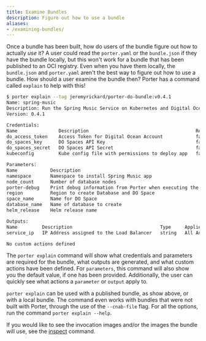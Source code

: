 ```yaml
---
title: Examine Bundles
description: Figure out how to use a bundle
aliases:
- /examining-bundles/
---
```


Once a bundle has been built, how do users of the bundle figure out how to actually _use_ it? A user could read the `porter.yaml` or the `bundle.json` if they have the bundle locally, but this won't work for a bundle that has been published to an OCI registry. Even when you have them locally, the `bundle.json` and `porter.yaml` aren't the best way to figure out how to use a bundle. How should a user examine the bundle then? Porter has a command called `explain` to help with this!

```bash
$ porter explain --tag jeremyrickard/porter-do-bundle:v0.4.1
Name: spring-music
Description: Run the Spring Music Service on Kubernetes and Digital Ocean PostgreSQL
Version: 0.4.1

Credentials:
Name               Description                                       Required
do_access_token    Access Token for Digital Ocean Account            false
do_spaces_key      DO Spaces API Key                                 false
do_spaces_secret   DO Spaces API Secret                              false
kubeconfig         Kube config file with permissions to deploy app   false

Parameters:
Name            Description                                                     Type      Default             Required   Applies To
namespace       Namespace to install Spring Music app                           string    default             false      All Actions
node_count      Number of database nodes                                        integer   1                   false      All Actions
porter-debug    Print debug information from Porter when executing the bundle   boolean   false               false      All Actions
region          Region to create Database and DO Space                          string    nyc3                false      All Actions
space_name      Name for DO Space                                               string    jrrportertest       false      All Actions
database_name   Name of database to create                                      string    jrrportertest       false      All Actions
helm_release    Helm release name                                               string    spring-music-helm   false      All Actions

Outputs:
Name         Description                                Type     Applies To
service_ip   IP Address assigned to the Load Balancer   string   All Actions

No custom actions defined
```

The `porter explain` command will show what credentials and parameters are required for the bundle, what outputs are generated, and what custom actions have been defined. For `parameters`, this command will also show you the default value, if one has been provided. Additionally, the user can quickly see what actions a `parameter` or `output` apply to.

`porter explain` can be used with a published bundle, as show above, or with a local bundle. The command even works with bundles that were not built with Porter, through the use of the `--cnab-file` flag. For all the options, run the command `porter explain --help`.

If you would like to see the invocation images and/or the images the bundle will use, see the [inspect](/inspect-bundles) command.
